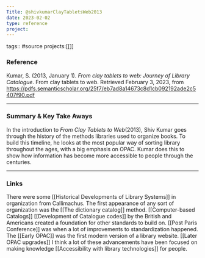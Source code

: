 ```yaml
---
Title: @shivkumarClayTabletsWeb2013
date: 2023-02-02
type: reference
project:
---
```


tags:: #source 
projects:[[]]

### Reference 

Kumar, S. (2013, January 1). _From clay tablets to web: Journey of Library Catalogue_. From clay tablets to web. Retrieved February 3, 2023, from https://pdfs.semanticscholar.org/25f7/eb7ad8a14673c8d1cb092192ade2c5407f90.pdf

---

### Summary & Key Take Aways

In the introduction to *From Clay Tablets to Web*(2013), Shiv Kumar goes through the history of the methods libraries used to organize books. To build this timeline, he looks at the most popular way of sorting library throughout the ages, with a big emphasis on OPAC. Kumar does this to show how information has become more accessible to people through the centuries.

--- 

### Links

There were some [[Historical Developments of Library Systems]] in organization from Callimachus.
The first appearance of any sort of organization was the [[The dictionary catalog]] method.
[[Computer-based Catalogs]]
[[Development of Catalogue codes]] by the British and Americans created a foundation for other standards to build on.
[[Post Paris Conference]] was when a lot of improvements to standardization happened.
The [[Early OPAC]] was the first modern version of a library website.
[[Later OPAC upgrades]]
I think a lot of these advancements have been focused on making knowledge [[Accessibility with library technologies]] for people.
